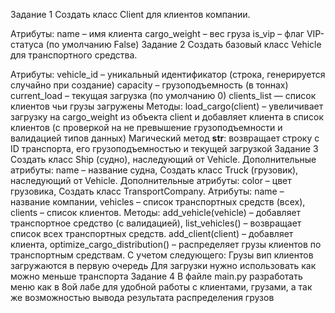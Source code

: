 Задание 1
Создать класс Client для клиентов компании.

Атрибуты:
name – имя клиента
cargo_weight – вес груза
is_vip – флаг VIP-статуса (по умолчанию False)
Задание 2
Создать базовый класс Vehicle для транспортного средства.

Атрибуты:
vehicle_id – уникальный идентификатор (строка, генерируется случайно при создание)
capacity – грузоподъемность (в тоннах)
current_load – текущая загрузка (по умолчанию 0)
clients_list — список клиентов чьи грузы загружены
Методы:
load_cargo(client) – увеличивает загрузку на cargo_weight из объекта client и добавляет клиента в список клиентов (с проверкой на не превышение грузоподъемности и валидацией типов данных)
Магический метод __str__: возвращает строку с ID транспорта, его грузоподъемностью и текущей загрузкой
Задание 3
Создать класс Ship (судно), наследующий от Vehicle.
Дополнительные атрибуты:
name – название судна,
Создать класс Truck (грузовик), наследующий от Vehicle.
Дополнительные атрибуты:
color – цвет грузовика,
Создать класс TransportCompany.
Атрибуты:
name – название компании,
vehicles – список транспортных средств (всех),
clients – список клиентов.
Методы:
add_vehicle(vehicle) – добавляет транспортное средство (с валидацией),
list_vehicles() – возвращает список всех транспортных средств.
add_client(client) – добавляет клиента,
optimize_cargo_distribution() – распределяет грузы клиентов по транспортным средствам. С учетом следующего:
Грузы вип клиентов загружаются в первую очередь
Для загрузки нужно использовать как можно меньше транспорта
Задание 4
В файле main.py разработать меню как в 8ой лабе для удобной работы с клиентами, грузами, а так же возможностью вывода результата распределения грузов
